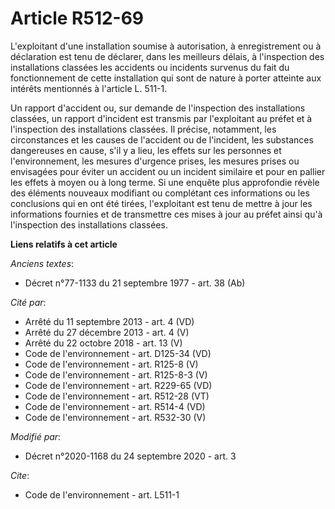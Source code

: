 # Article R512-69

L'exploitant d'une installation soumise à autorisation, à enregistrement ou à déclaration est tenu de déclarer, dans les
meilleurs délais, à l'inspection des installations classées les accidents ou incidents survenus du fait du fonctionnement de
cette installation qui sont de nature à porter atteinte aux intérêts mentionnés à l'article L. 511-1.

Un rapport d'accident ou, sur demande de l'inspection des installations classées, un rapport d'incident est transmis par
l'exploitant au préfet et à l'inspection des installations classées. Il précise, notamment, les circonstances et les causes
de l'accident ou de l'incident, les substances dangereuses en cause, s'il y a lieu, les effets sur les personnes et
l'environnement, les mesures d'urgence prises, les mesures prises ou envisagées pour éviter un accident ou un incident
similaire et pour en pallier les effets à moyen ou à long terme. Si une enquête plus approfondie révèle des éléments nouveaux
modifiant ou complétant ces informations ou les conclusions qui en ont été tirées, l'exploitant est tenu de mettre à jour les
informations fournies et de transmettre ces mises à jour au préfet ainsi qu'à l'inspection des installations classées.

**Liens relatifs à cet article**

_Anciens textes_:

  - Décret n°77-1133 du 21 septembre 1977 - art. 38 (Ab)

_Cité par_:

  - Arrêté du 11 septembre 2013 - art. 4 (VD)
  - Arrêté du 27 décembre 2013 - art. 4 (V)
  - Arrêté du 22 octobre 2018 - art. 13 (V)
  - Code de l'environnement - art. D125-34 (VD)
  - Code de l'environnement - art. R125-8 (V)
  - Code de l'environnement - art. R125-8-3 (V)
  - Code de l'environnement - art. R229-65 (VD)
  - Code de l'environnement - art. R512-28 (VT)
  - Code de l'environnement - art. R514-4 (VD)
  - Code de l'environnement - art. R532-30 (V)

_Modifié par_:

  - Décret n°2020-1168 du 24 septembre 2020 - art. 3

_Cite_:

  - Code de l'environnement - art. L511-1
